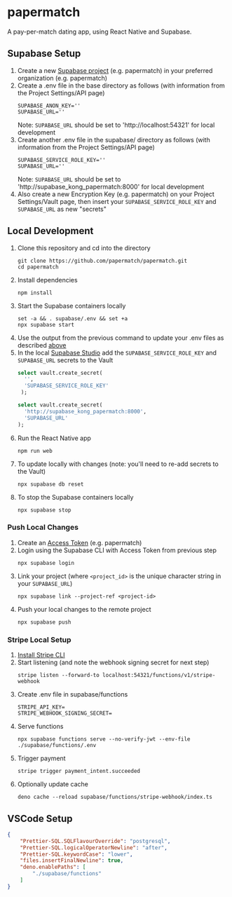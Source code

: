 # papermatch

A pay-per-match dating app, using React Native and Supabase.

## Supabase Setup

1. Create a new [Supabase project](https://supabase.com/dashboard/projects) (e.g. papermatch) in your preferred organization (e.g. papermatch)
2. Create a .env file in the base directory as follows (with information from the Project Settings/API page)
    ```
    SUPABASE_ANON_KEY=''
    SUPABASE_URL=''
    ```
    Note: `SUPABASE_URL` should be set to 'http://localhost:54321' for local development
4. Create another .env file in the supabase/ directory as follows (with information from the Project Settings/API page)
    ```
    SUPABASE_SERVICE_ROLE_KEY=''
    SUPABASE_URL=''
    ```
    Note: `SUPABASE_URL` should be set to 'http://supabase_kong_papermatch:8000' for local development
5. Also create a new Encryption Key (e.g. papermatch) on your Project Settings/Vault page, then insert your `SUPABASE_SERVICE_ROLE_KEY` and `SUPABASE_URL` as new "secrets"

## Local Development

1. Clone this repository and cd into the directory
    ```
    git clone https://github.com/papermatch/papermatch.git
    cd papermatch
    ```
3. Install dependencies
    ```
    npm install
    ```
3. Start the Supabase containers locally
    ```
    set -a && . supabase/.env && set +a
    npx supabase start
    ```
4. Use the output from the previous command to update your .env files as described [above](#supabase-setup)
5. In the local [Supabase Studio](http://localhost:54323/project/default/sql/1) add the `SUPABASE_SERVICE_ROLE_KEY` and `SUPABASE_URL` secrets to the Vault
    ```sql
    select vault.create_secret(
      '',
      'SUPABASE_SERVICE_ROLE_KEY'
     );
    
    select vault.create_secret(
      'http://supabase_kong_papermatch:8000',
      'SUPABASE_URL'
    );
    ```
6. Run the React Native app
    ```
    npm run web
    ```
7. To update locally with changes (note: you'll need to re-add secrets to the Vault)
    ```
    npx supabase db reset
    ```
8. To stop the Supabase containers locally
    ```
    npx supabase stop
    ```

### Push Local Changes

1. Create an [Access Token](https://supabase.com/dashboard/account/tokens) (e.g. papermatch)
2. Login using the Supabase CLI with Access Token from previous step
    ```
    npx supabase login
    ```
3. Link your project (where `<project_id>` is the unique character string in your `SUPABASE_URL`)
    ```
    npx supabase link --project-ref <project-id>
    ```
4. Push your local changes to the remote project
   ```
   npx supabase push
   ```

### Stripe Local Setup

1. [Install Stripe CLI](https://stripe.com/docs/stripe-cli#install)
2. Start listening (and note the webhook signing secret for next step)
    ```
    stripe listen --forward-to localhost:54321/functions/v1/stripe-webhook
    ```
3. Create .env file in supabase/functions
    ```
    STRIPE_API_KEY=
    STRIPE_WEBHOOK_SIGNING_SECRET=
    ```
4. Serve functions
    ```
    npx supabase functions serve --no-verify-jwt --env-file ./supabase/functions/.env
    ```
5. Trigger payment
    ```
    stripe trigger payment_intent.succeeded
    ```
6. Optionally update cache
    ```
    deno cache --reload supabase/functions/stripe-webhook/index.ts
    ```

## VSCode Setup

```json
{
    "Prettier-SQL.SQLFlavourOverride": "postgresql",
    "Prettier-SQL.logicalOperatorNewline": "after",
    "Prettier-SQL.keywordCase": "lower",
    "files.insertFinalNewline": true,
    "deno.enablePaths": [
        "./supabase/functions"
    ]
}
```
